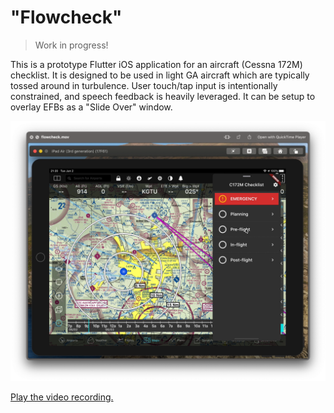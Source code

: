 # "Flowcheck"

> Work in progress!

This is a prototype Flutter iOS application for an aircraft (Cessna 172M) checklist. It is designed to be used in light
GA aircraft which are typically tossed around in turbulence. User touch/tap input is intentionally constrained, and
speech feedback is heavily leveraged. It can be setup to overlay EFBs as a "Slide Over" window.

![](./docs/static/flowcheck.png)

[Play the video recording.](https://youtu.be/wlN8Wxjxk40)
